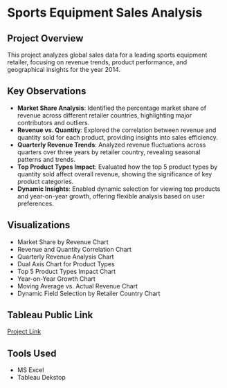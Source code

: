 # Sports Equipment Sales Analysis

## Project Overview
This project analyzes global sales data for a leading sports equipment retailer, focusing on revenue trends, product performance, and geographical insights for the year 2014.

## Key Observations
- **Market Share Analysis**: Identified the percentage market share of revenue across different retailer countries, highlighting major contributors and outliers.
- **Revenue vs. Quantity**: Explored the correlation between revenue and quantity sold for each product, providing insights into sales efficiency.
- **Quarterly Revenue Trends**: Analyzed revenue fluctuations across quarters over three years by retailer country, revealing seasonal patterns and trends.
- **Top Product Types Impact**: Evaluated how the top 5 product types by quantity sold affect overall revenue, showing the significance of key product categories.
- **Dynamic Insights**: Enabled dynamic selection for viewing top products and year-on-year growth, offering flexible analysis based on user preferences.

## Visualizations
- Market Share by Revenue Chart
- Revenue and Quantity Correlation Chart
- Quarterly Revenue Analysis Chart
- Dual Axis Chart for Product Types
- Top 5 Product Types Impact Chart
- Year-on-Year Growth Chart
- Moving Average vs. Actual Revenue Chart
- Dynamic Field Selection by Retailer Country Chart

## Tableau Public Link
[Project Link](https://public.tableau.com/views/SportsEquipmentSalesReport/Question-11?:language=en-US&:sid=&:redirect=auth&:display_count=n&:origin=viz_share_link)

## Tools Used
- MS Excel
- Tableau Dekstop
